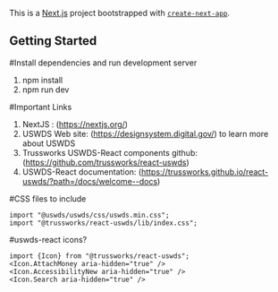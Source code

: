 This is a [Next.js](https://nextjs.org/) project bootstrapped with [`create-next-app`](https://github.com/vercel/next.js/tree/canary/packages/create-next-app).

## Getting Started

 #Install dependencies and run development server
1) npm install
2) npm run dev

#Important Links
1) NextJS : (https://nextjs.org/)
2) USWDS Web site: (https://designsystem.digital.gov/) to learn more about USWDS
3) Trussworks USWDS-React components github: (https://github.com/trussworks/react-uswds)
4) USWDS-React documentation: (https://trussworks.github.io/react-uswds/?path=/docs/welcome--docs)

#CSS files to include
```
import "@uswds/uswds/css/uswds.min.css";
import "@trussworks/react-uswds/lib/index.css";
```

#uswds-react icons?
```
import {Icon} from "@trussworks/react-uswds";
<Icon.AttachMoney aria-hidden="true" />
<Icon.AccessibilityNew aria-hidden="true" />
<Icon.Search aria-hidden="true" />
```
